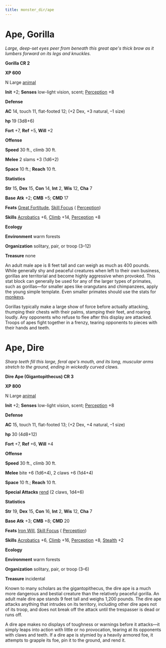 ```yaml
---
title: monster_dir/ape
---
```

# Ape, Gorilla

_Large, deep-set eyes peer from beneath this great ape's thick brow as it lumbers forward on its legs and knuckles._

**Gorilla CR 2**

**XP 600**

N Large [animal](creatureTypes#_animal)

**Init** +2; **Senses** low-light vision, scent; [Perception](../skill_dir/perception#_perception) +8

**Defense**

**AC** 14, touch 11, flat-footed 12; (+2 Dex, +3 natural, –1 size)

**hp** 19 (3d8+6)

**Fort** +7, **Ref** +5, **Will** +2

**Offense**

**Speed** 30 ft., climb 30 ft.

**Melee** 2 slams +3 (1d6+2)

**Space** 10 ft.; **Reach** 10 ft.

**Statistics**

**Str** 15, **Dex** 15, **Con** 14, **Int** 2, **Wis** 12, **Cha** 7

**Base**  **Atk** +2; **CMB** +5; **CMD** 17

**Feats** [Great Fortitude](../feats#_great-fortitude), [Skill Focus](../feats#_skill-focus) ( [Perception](../skill_dir/perception#_perception))

**Skills** [Acrobatics](../skill_dir/acrobatics#_acrobatics) +6, [Climb](../skill_dir/climb#_climb) +14, [Perception](../skill_dir/perception#_perception) +8

**Ecology**

**Environment** warm forests

**Organization** solitary, pair, or troop (3–12)

**Treasure** none

An adult male ape is 8 feet tall and can weigh as much as 400 pounds. While generally shy and peaceful creatures when left to their own business, gorillas are territorial and become highly aggressive when provoked. This stat block can generally be used for any of the larger types of primates, such as gorillas—for smaller apes like orangutans and chimpanzees, apply the young simple template. Even smaller primates should use the stats for [monkeys](familiar#_monkey).

Gorillas typically make a large show of force before actually attacking, thumping their chests with their palms, stamping their feet, and roaring loudly. Any opponents who refuse to flee after this display are attacked. Troops of apes fight together in a frenzy, tearing opponents to pieces with their hands and teeth.

# Ape, Dire

_Sharp teeth fill this large, feral ape's mouth, and its long, muscular arms stretch to the ground, ending in wickedly curved claws._

**Dire Ape (Gigantopithecus) CR 3**

**XP 800**

N Large [animal](creatureTypes#_animal)

**Init** +2; **Senses** low-light vision, scent; [Perception](../skill_dir/perception#_perception) +8

**Defense**

**AC** 15, touch 11, flat-footed 13; (+2 Dex, +4 natural, –1 size)

**hp** 30 (4d8+12)

**Fort** +7, **Ref** +6, **Will** +4

**Offense**

**Speed** 30 ft., climb 30 ft.

**Melee** bite +6 (1d6+4), 2 claws +6 (1d4+4)

**Space** 10 ft.; **Reach** 10 ft.

**Special Attacks** [rend](universalMonsterRules#_rend) (2 claws, 1d4+6)

**Statistics**

**Str** 19, **Dex** 15, **Con** 16, **Int** 2, **Wis** 12, **Cha** 7

**Base Atk** +3; **CMB** +8; **CMD** 20

**Feats** [Iron Will](../feats#_iron-will), [Skill Focus](../feats#_skill-focus) ( [Perception](../skill_dir/perception#_perception))

**Skills** [Acrobatics](../skill_dir/acrobatics#_acrobatics) +6, [Climb](../skill_dir/climb#_climb) +16, [Perception](../skill_dir/perception#_perception) +8, [Stealth](../skill_dir/stealth#_stealth) +2

**Ecology**

**Environment** warm forests

**Organization** solitary, pair, or troop (3–6)

**Treasure** incidental

Known to many scholars as the gigantopithecus, the dire ape is a much more dangerous and bestial creature than the relatively peaceful gorilla. An adult male dire ape stands 9 feet tall and weighs 1,200 pounds. The dire ape attacks anything that intrudes on its territory, including other dire apes not of its troop, and does not break off the attack until the trespasser is dead or runs off.

A dire ape makes no displays of toughness or warnings before it attacks—it simply leaps into action with little or no provocation, tearing at its opponents with claws and teeth. If a dire ape is stymied by a heavily armored foe, it attempts to grapple its foe, pin it to the ground, and rend it.

